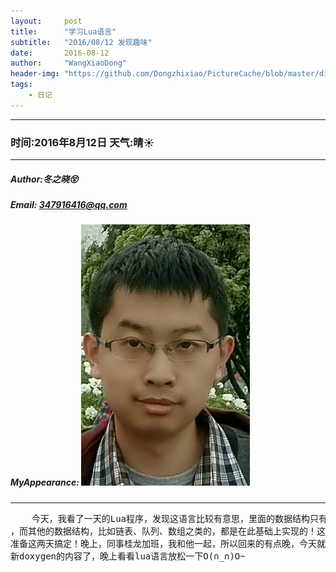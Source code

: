 ```yaml
---
layout:     post
title:      "学习Lua语言"
subtitle:   "2016/08/12 发现趣味"
date:       2016-08-12
author:     "WangXiaoDong"
header-img: "https://github.com/Dongzhixiao/PictureCache/blob/master/diaryPic/20160812.gif?raw=true"
tags:
    - 日记
---
```



----------

### 时间:2016年8月12日 天气:晴:sunny:
-----
#####   Author:冬之晓:dizzy_face:
#####   Email: 347916416@qq.com
#####   MyAppearance: ![MyAppearance](https://github.com/Dongzhixiao/PictureCache/raw/master/MyPicture.JPG "我的头像")
----------

<pre>
    今天，我看了一天的Lua程序，发现这语言比较有意思，里面的数据结构只有一种table
，而其他的数据结构，比如链表、队列、数组之类的，都是在此基础上实现的！这个语言我
准备这两天搞定！晚上，同事桂龙加班，我和他一起，所以回来的有点晚，今天就暂时不更
新doxygen的内容了，晚上看看lua语言放松一下O(∩_∩)O~
</pre>

